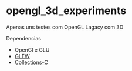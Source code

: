 # opengl_3d_experiments
Apenas uns testes com OpenGL Lagacy com 3D


Dependencias
- OpenGl e GLU
- [GLFW](https://www.glfw.org/)
- [Collections-C](https://github.com/srdja/Collections-C)

